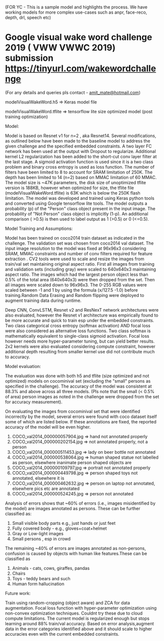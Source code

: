 (FOR YC - This is a sample model and highlights the process. We have working models for more complex use-cases such as anpr, face-reco, depth, drl, speech etc)

# Google visual wake word challenge 2019 ( VWW VWWC 2019) submission https://tinyurl.com/wakewordchallenge

(For any details and queries pls contact - amit_mate@hotmail.com)

modelVisualWakeWord.h5 => Keras model file

modelVisualWakeWord.tflite => tensorflow lite size optimized model (post training optimization)

Model:

Model is based on Resnet v1 for n=2 , aka Resnet14. Several modifications, as outlined below have been made to the baseline model to address the given challenge and the specified embedded constraints. A two layer FC network has been used at the output with Dropout to regularize. Additional kernel L2 regularization has been added to the short-cut conv layer filter at the last stage. A sigmoid activation function is used since it is a two class problem and binary cross entropy is used as loss function. The number of filters have been limited to 8 to account for SRAM limitation of 250K. The depth has been limited to 14 (n=2) based on MMAC limitation of 60 MMAC. The model size is ~47K parameters, the disk size of unoptimized tflite  version is 188KB, however when optimized for size, the tflite file (modelVisualWakeWord.tflite) is 63K which is below the 250K flash limitation. The model was developed and trained using Keras python tools and converted using Google tensorflow lite tools. The model outputs a probability (p) of the "Person" class object present in the input image. The probability of "Not Person" class object is implicitly (1-p). An additional comparison ( >0.5) is then used to label output as 1 (>0.5) or 0 (<=0.5).

Model Training and Assumptions:

Model has been trained on coco2014 train dataset as indicated in the challenge. The validation set was chosen from coco2014 val dataset. The input image resolution to the model was fixed at 96x96x3 considering SRAM, MMAC constraints and number of conv filters required for feature extraction . CV2 tools were used to scale and resize the images from train/val set maintaining original aspect ratio. First all images from training and validation sets (including gray) were scaled to 640x640x3 maintaining aspect ratio. The images which had the largest person object less than 0.5% of the total area (640x640x3) were then dropped from the set. Then all images were scaled down to 96x96x3. The 0-255 RGB values were scaled between -1 and 1 by using the formula (x/127.5 -1.0) before training.Random Data Erasing and Random flipping were deployed to augment training data during runtime.

Deep CNN, ConvLSTM, Resnet v2 and ResNexT network architectures were also evaluated, however the Resnet v1 architecture was empirically found to be more accurate and quick to train esp under the embedded constraints. Two class categorical cross entropy (softmax activation) AND focal loss were also considered as alternative loss functions. Two class softmax is mathematically equivalent to single-class sigmoid activation. Focal loss however needs more hyper-parameter tuning, but can yield better results. 2x2 kernels were also evaluated considering compute constraint, however additional depth resulting from smaller kernel use did not contribute much to accuracy.

Model evaluation:

The evaluation was done with both h5 and tflite (size optimized and not optimized) models on cocominival set (excluding the "small" persons as specified in the challenge). The accuracy of the model was consistent at 88.3% and above across all three models. (Pls note that the small (< 0.5% of area) person images as noted in the challenge were dropped from the set for accuracy measurement).

On evaluating the images from cocominival set that were identified incorrectly by the model, several errors were found with coco dataset itself some of which are listed below. If these annotations are fixed, the reported accuracy of the model will be even higher.

1. COCO_val2014_000000057904.jpg => hand not annotated properly 
2. COCO_val2014_000000202154.jpg => not annotated properly, not a person 
3. COCO_val2014_000000511453.jpg => lady on beer bottle not annotated 
4. COCO_val2014_000000538064.jpg => human shaped statue not labelled as person, elsewhere inanimate person shaped objects are
5. COCO_val2014_000000109797.jpg => portrait not annotated properly 
6. COCO_val2014_000000449798.jpg => person shaped toys not annotated, elsewhere it is 
7. COCO_val2014_000000462632.jpg => person on laptop not annotated, elsewhere pics etc are annotated 
8. COCO_val2014_000000524245.jpg => person not annotated

Analysis of errors shows that ~60% of errors (i.e., images misidentified by the model) are images annotated as persons. These can be further classified as:

1. Small visible body parts e.g., just hands or just feet
2. Fully covered body - e.g., gloves+coat+helmet
3. Gray or Low-light images 
4. Small persons , esp in crowd 

The remaining ~40% of errors are images annotated as non-persons, confusion is caused by objects with human like features.These can be classified as

1. Animals - cats, cows, giraffes, pandas
2. Chairs
3. Toys - teddy bears and such
4. Human form hallucination

Future work:

Train using random-cropping (object aware) and ZCA for data augmentation. Focal loss function with hyper-parameter optimization using non-convex optimization techniques. Couldnt try these due to cloud compute limitations. The current model is regularized enough but stops learning around 88% train/val accuracy. Based on error analysis,augment data in the error categories identified above and it should scale to higher accuracies even with the current embedded constraints.
